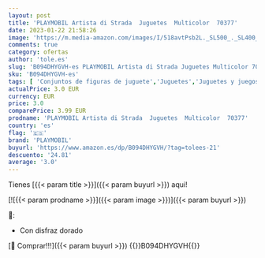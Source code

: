 ```yaml
---
layout: post
title: 'PLAYMOBIL Artista di Strada  Juguetes  Multicolor  70377'
date: 2023-01-22 21:58:26
image: 'https://m.media-amazon.com/images/I/518avtPsb2L._SL500_._SL400_.jpg'
comments: true
category: ofertas
author: 'tole.es'
slug: 'B094DHYGVH-es PLAYMOBIL Artista di Strada Juguetes Multicolor 70377'
sku: 'B094DHYGVH-es'
tags: [ 'Conjuntos de figuras de juguete','Juguetes','Juguetes y juegos','Muñecos y figuras','playmobil','🇪🇸', ]
actualPrice: 3.0 EUR
currency: EUR
price: 3.0
comparePrice: 3.99 EUR
prodname: 'PLAYMOBIL Artista di Strada  Juguetes  Multicolor  70377'
country: 'es'
flag: '🇪🇸'
brand: 'PLAYMOBIL'
buyurl: 'https://www.amazon.es/dp/B094DHYGVH/?tag=tolees-21'
descuento: '24.81'
average: '3.0'
---
```


Tienes [{{< param title >}}]({{< param buyurl >}}) aqui!

[![{{< param prodname >}}]({{< param image >}})]({{< param buyurl >}})

🔎:

- Con disfraz dorado

[🛒 Comprar!!!]({{< param buyurl >}})
{{<world>}}B094DHYGVH{{</world>}}
